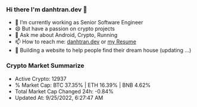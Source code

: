 ### Hi there I'm danhtran.dev 👋

- 🔭 I’m currently working as Senior Software Engineer
- 😄 But have a passion on crypto projects
- 💬 Ask me about Android, Crypto, Running 
- 📫 How to reach me: <a href="https://danhtran.dev" target="_blank">danhtran.dev</a> or <a href="Developer-Resume.pdf" target="_blank">my Resume</a>
- 🌱 Building a website to help people find their dream house (updating ...)

### Crypto Market Summarize
- Active Crypto: 12937
- % Market Cap: BTC 37.35% | ETH 16.39% | BNB 4.62%
- Total Market Cap Changed 24h: -0.84%
- Updated At: 9/25/2022, 6:27:47 AM
